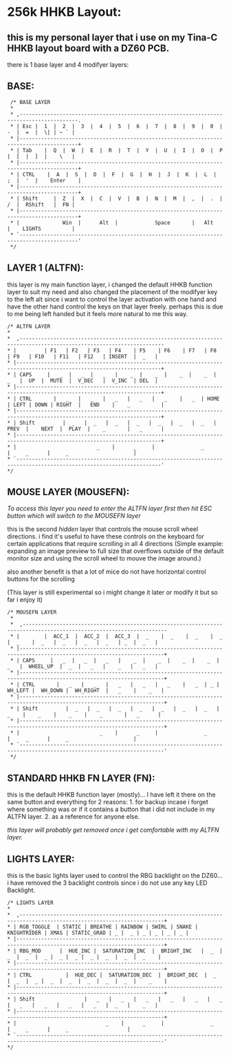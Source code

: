 256k HHKB Layout:
===

this is my personal layer that i use on my Tina-C HHKB layout board with a DZ60 PCB.
---

there is 1 base layer and 4 modifyer layers:

BASE:
---

```
 /* BASE LAYER
 *
 * ,-----------------------------------------------------------------------------------------.
 * | Esc |  1  |  2  |  3  |  4  |  5  |  6  |  7  |  8  |  9  |  0  |  -  |  =  |  \| | ~ ` |
 * |-----------------------------------------------------------------------------------------+
 * | Tab    |  Q  |  W  |  E  |  R  |  T  |  Y  |  U  |  I  |  O  |  P  |  [  |  ]  |    \   |
 * |-----------------------------------------------------------------------------------------+
 * | CTRL    |  A  |  S  |  D  |  F  |  G  |  H  |  J  |  K  |  L  |  ;  |  '  |    Enter    |
 * |-----------------------------------------------------------------------------------------+
 * | Shift     |  Z  |  X  |  C  |  V  |  B  |  N  |  M  |  ,  |  .  |  /  |  RShift   |  FN |
 * |-----------------------------------------------------------------------------------------+
 * |              Win  |      Alt  |            Space       |   Alt     |    LIGHTS          |
 * `-----------------------------------------------------------------------------------------'
 */
 ```
 
 LAYER 1 (ALTFN):
 ---
 
 this layer is my main function layer, i changed the default HHKB function layer to suit my need and also changed the placement of the modifyer key to the left alt since i want to control the layer activation with one hand and have the other hand control the keys on that layer freely. perhaps this is due to me being left handed but it feels more natural to me this way.
 
 ```
 /* ALTFN LAYER
 *
 *  ,---------------------------------------------------------------------------------------------------------------------
 * |         | F1   | F2   | F3   | F4    | F5    | F6    | F7   | F8    | F9   | F10   | F11   | F12   | INSERT  |  _   |
 * |---------------------------------------------------------------------------------------------------------------------+
 * | CAPS     |   _  |   _  |   _   |    _  |    _  |    _  |    _  |    _   |  UP  |  MUTE  |  V_DEC   |  V_INC  | DEL  |
 * |---------------------------------------------------------------------------------------------------------------------+
 * | CTRL       |   _   |   _   |   _   |   _   |   _    |   _  | HOME | LEFT | DOWN | RIGHT  |   END    |    _          |
 * |---------------------------------------------------------------------------------------------------------------------+
 * | Shift         |  _   |  _   |  _   |  _   |  _   |  _   |  _   |  PREV  |    NEXT  |  PLAY  |    _       |   _      |
 * |---------------------------------------------------------------------------------------------------------------------+
 * |                          _    |      _     |               _               |     _      |     _                     |
 * `---------------------------------------------------------------------------------------------------------------------'
 */
 ```


MOUSE LAYER (MOUSEFN):
---

*To access this layer you need to enter the ALTFN layer first then hit ESC button which will switch to the MOUSEFN layer*

this is the second *hidden* layer that controls the mouse scroll wheel directions. i find it's useful to have these controls on the keyboard for certain applications that require scrolling in all 4 directions (Simple example: expanding an image preview to full size that overflows outside of the default monitor size and using the scroll wheel to mouve the image around.)

also another benefit is that a lot of mice do not have horizontal control buttons for the scrolling

(This layer is still experimental so i might change it later or modify it but so far i enjoy it)

```
/* MOUSEFN LAYER
 *
 *  ,---------------------------------------------------------------------------------------------------------------------
 * |        |  ACC_1  |  ACC_2  |  ACC_3  |  _    |  _    |  _    |  _   |  _    |  _   |  _   |  _   |  _   | _  |  _   |
 * |---------------------------------------------------------------------------------------------------------------------+
 * | CAPS     |   _  |   _  |   _   |    _  |    _  |    _  |    _  |    _   |  WHEEL_UP  |  _  |   _   |    _   |   _   |
 * |---------------------------------------------------------------------------------------------------------------------+
 * | CTRL       |   _   |   _   |   _   |   _   |   _    |   _  | _ |  WH_LEFT |  WH_DOWN |  WH_RIGHT  |   _    |    _   |
 * |---------------------------------------------------------------------------------------------------------------------+
 * | Shift         |  _   |  _   |  _   |  _   |  _   |  _   |  _   |   _    |    _    |    _    |    _       |   _      |
 * |---------------------------------------------------------------------------------------------------------------------+
 * |                          _    |      _     |               _               |     _      |     _                     |
 * `---------------------------------------------------------------------------------------------------------------------'
 */
 ```
 
 
 STANDARD HHKB FN LAYER (FN):
 ---
 
 this is the default HHKB function layer (mostly)... I have left it there on the same button and everything for 2 reasons: 1. for backup incase i forget where something was or if it contains a button that i did not include in my ALTFN layer. 2. as a reference for anyone else.
 
 *this layer will probably get removed once i get comfortable with my ALTFN layer.*
 
 
 
 LIGHTS LAYER:
 ---
 
 this is the basic lights layer used to control the RBG backlight on the DZ60... i have removed the 3 backlight controls since i do not use any key LED Backlight.
 
 
 ```
 /* LIGHTS LAYER
 *
 *  ,---------------------------------------------------------------------------------------------------------------------+
 * | RGB_TOGGLE  | STATIC | BREATHE | RAINBOW | SWIRL | SNAKE | KNIGHTRIDER | XMAS | STATIC_GRAD | _ |  _ | _ | _ | _ | _ |
 * |----------------------------------------------------------------------------------------------------------------------+
 * | RBG_MOD      |  HUE_INC |  SATURATION_INC  |  BRIGHT_INC   |  _  |  _  |  _  |  _ |  _ |  _ |  _ |  _  |  _  |  _    |
 * |----------------------------------------------------------------------------------------------------------------------+
 * | CTRL           |  HUE_DEC |  SATURATION_DEC  |  BRIGHT_DEC  |  _  |  _  |  _ |  _  |  _  |  _  |  _  |  _  |    _    |
 * |----------------------------------------------------------------------------------------------------------------------+
 * | Shift                |   _   |   _   |   _   |   _   |   _   |   _   |   _   |   _   |   _   |   _   |  _   |    _   |
 * |----------------------------------------------------------------------------------------------------------------------+
 * |                             _    |      _     |               _               |     _      |     _                   |
 * `----------------------------------------------------------------------------------------------------------------------'
 */
 ```
 
 